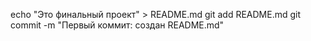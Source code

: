 echo "Это финальный проект" > README.md
git add README.md
git commit -m "Первый коммит: создан README.md"

